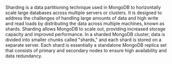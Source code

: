 Sharding is a data partitioning technique used in MongoDB to horizontally scale large databases across multiple servers or clusters. It is designed to address the challenges of handling large amounts of data and high write and read loads by distributing the data across multiple machines, known as shards. Sharding allows MongoDB to scale out, providing increased storage capacity and improved performance.
In a sharded MongoDB cluster, data is divided into smaller chunks called "shards," and each shard is stored on a separate server. Each shard is essentially a standalone MongoDB replica set that consists of primary and secondary nodes to ensure high availability and data redundancy.
